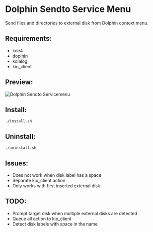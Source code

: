 Dolphin Sendto Service Menu
===========================
Send files and directories to external disk from Dolphin context menu.

Requirements:
-------------
* kde4
* doplhin
* kdialog
* kio_client

Preview:
--------
![Dolphin Sendto Servicemenu](http://i.imgur.com/H4nMCVP.png)

Install:
--------
`./install.sh`

Uninstall:
----------
`./uninstall.sh`

Issues:
-------
* Does not work when disk label has a space
* Separate kio_client action
* Only works with first inserted external disk

TODO:
-----
* Prompt target disk when multiple external disks are detected
* Queue all action to kio_client
* Detect disk labels with space in the name
